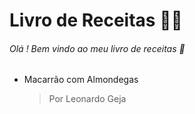 # Livro de Receitas :man_cook:

###### Olá ! Bem vindo ao meu livro de receitas  :clap:

- Macarrão com Almondegas

  > Por Leonardo Geja
